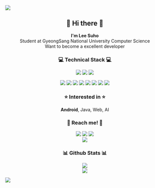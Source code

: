<img src="https://capsule-render.vercel.app/api?type=wave&color=93A9D1&height=150&section=header&text=LeeSuho&fontColor=black&fontSize=40&fontAlignY=50&animation=blinking"/>

<h2 align="center">👋 Hi there 👋</h2>
<p align="center">
  <b>I'm Lee Suho</b></br>
  Student at GyeongSang National University Computer Science</br>
  Want to become a excellent developer</br>
</p>

<h3 align="center">💻 Technical Stack 💻</h3>
<p align="center">
  <!--
  <b>I'm skilled at</b></br>
  -->
  <img src="https://img.shields.io/badge/Android-3DDC84?style=flat-square&logo=Android&logoColor=white"/>
  <img src="https://img.shields.io/badge/Java-007396?style=flat-square&logo=Java&logoColor=white"/>
  <img src="https://img.shields.io/badge/Python-3776AB?style=flat-square&logo=Python&logoColor=white"/>
</p>
<p align="center">
  <!--
  <b>I've used at least once</b></br>
  -->
  <img src="https://img.shields.io/badge/C-A8B9CC6?style=flat-square&logo=C&logoColor=white"/>
  <img src="https://img.shields.io/badge/C%2B%2B-00599C?style=flat-square&logo=C%2B%2B&logoColor=white"/>
  <img src="https://img.shields.io/badge/HTML5-E34F26?style=flat-square&logo=HTML5&logoColor=white"/>
  <img src="https://img.shields.io/badge/CSS3-1572B6?style=flat-square&logo=CSS3&logoColor=white"/>
  <img src="https://img.shields.io/badge/JavaScript-F7DF1E?style=flat-square&logo=JavaScript&logoColor=black"/>
  <img src="https://img.shields.io/badge/PHP-777BB4?style=flat-square&logo=PHP&logoColor=white"/>
  <img src="https://img.shields.io/badge/MySQL-4479A1?style=flat-square&logo=MySQL&logoColor=white"/>
  <img src="https://img.shields.io/badge/Firebase-FFCA28?style=flat-square&logo=Firebase&logoColor=black"/>
</p>

<h3 align="center">⭐ Interested in ⭐</h3>
<p align="center"><b>Android</b>, Java, Web, AI</p>

<h3 align="center">📧 Reach me! 📧</h3>
<p align="center">
  <a href="https://velog.io/@dev_suho"><img src="https://img.shields.io/badge/Tech%20Blog-11B48A?style=flat-square&logo=Vimeo&logoColor=white"/></a>
  <a href="https://www.instagram.com/dev_suho/"><img src="https://img.shields.io/badge/Instagram-E4405F?style=flat-square&logo=Instagram&logoColor=white&link=https://www.instagram.com/dev_suho"/></a>
  <a href="suho2718@gmail.com"><img src="https://img.shields.io/badge/Gmail-D14836?style=flat-square&logo=Gmail&logoColor=white&link=suho2718@gmail.com"/></a></br>
  <a href="https://github.com/leesh96"><img src="https://hits.seeyoufarm.com/api/count/incr/badge.svg?url=https%3A%2F%2Fgithub.com%2Fleesh96&count_bg=%238BD951&title_bg=%236E6E6E&icon=github.svg&icon_color=%23FFFFFF&title=Hits%21&edge_flat=false"/></a>
</p>

<h3 align="center">📊 Github Stats 📊</h3>
<p align="center">
  <img src="https://github-readme-stats.vercel.app/api?username=leesh96&theme=blueberry&show_icons=true&hide_border=true&count_private=true&"/><br/>
  <!--
  <img src="https://github-readme-stats.vercel.app/api/wakatime?username=leesh96&theme=vue&layout=compact&hide_border=true"/><br/>
  -->
  <img src="https://github-readme-stats.vercel.app/api/top-langs/?username=leesh96&theme=blueberry&layout=compact&hide_border=true"/><br/>
</p>

<img src="https://capsule-render.vercel.app/api?type=wave&color=93A9D1&height=150&section=footer"/>

<!--
**leesh96/leesh96** is a ✨ _special_ ✨ repository because its `README.md` (this file) appears on your GitHub profile.

Here are some ideas to get you started:

- 🔭 I’m currently working on ...
- 🌱 I’m currently learning ...
- 👯 I’m looking to collaborate on ...
- 🤔 I’m looking for help with ...
- 💬 Ask me about ...
- 📫 How to reach me: ...
- 😄 Pronouns: ...
- ⚡ Fun fact: ...
-->
